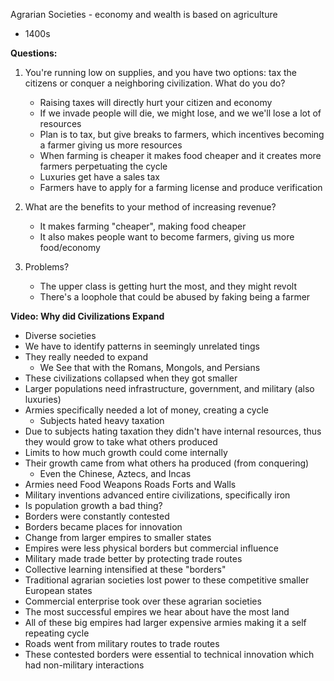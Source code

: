 Agrarian Societies - economy and wealth is based on agriculture 
* 1400s

**Questions:**
1. You're running low on supplies, and you have two options: tax the citizens
   or conquer a neighboring civilization. What do you do?
	* Raising taxes will directly hurt your citizen and economy
	* If we invade people will die, we might lose, and we we'll lose a lot
	  of resources
	* Plan is to tax, but give breaks to farmers, which incentives becoming 
	  a farmer giving us more resources
	* When farming is cheaper it makes food cheaper and it creates more farmers
	  perpetuating the cycle
	* Luxuries get have a sales tax
	* Farmers have to apply for a farming license and produce verification 

2. What are the benefits to your method of increasing revenue?
	* It makes farming "cheaper", making food cheaper
	* It also makes people want to become farmers, giving us more food/economy

3. Problems?
	* The upper class is getting hurt the most, and they might revolt
	* There's a loophole that could be abused by faking being a farmer

**Video: Why did Civilizations Expand**
* Diverse societies
* We have to identify patterns in seemingly unrelated tings
* They really needed to expand
	* We See that with the Romans, Mongols, and Persians
* These civilizations collapsed when they got smaller
* Larger populations need infrastructure, government, and military (also luxuries)
* Armies specifically needed a lot of money, creating a cycle 
	* Subjects hated heavy taxation
* Due to subjects hating taxation they didn't have internal resources, thus they 
  would grow to take what others produced
* Limits to how much growth could come internally 
* Their growth came from what others ha produced (from conquering)
	* Even the Chinese, Aztecs, and Incas
* Armies need Food Weapons Roads Forts and Walls
* Military inventions advanced entire civilizations, specifically iron
* Is population growth a bad thing? 
* Borders were constantly contested
* Borders became places for innovation
* Change from larger empires to smaller states
* Empires were less physical borders but commercial influence
* Military made trade better by protecting trade routes
* Collective learning intensified at these "borders"
* Traditional agrarian societies lost power to these competitive smaller European states
* Commercial enterprise took over these agrarian societies
* The most successful empires we hear about have the most land
* All of these big empires had larger expensive armies making it a self repeating cycle
* Roads went from military routes to trade routes
* These contested borders were essential to technical innovation which had non-military interactions
